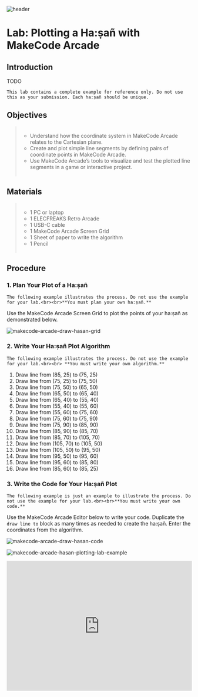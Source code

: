 ![header](assets/header.png)

# Lab: Plotting a Ha:ṣañ with MakeCode Arcade

## Introduction

TODO

```{note}
This lab contains a complete example for reference only. Do not use this as your submission. Each ha:ṣañ should be unique.
```

## Objectives

<blockquote>
  <ul style="list-style-type:circle;">
    <br>
    <li>Understand how the coordinate system in MakeCode Arcade relates to the Cartesian plane.</li>
    <li>Create and plot simple line segments by defining pairs of coordinate points in MakeCode Arcade.</li>
    <li>Use MakeCode Arcade’s tools to visualize and test the plotted line segments in a game or interactive project.</li>
    <br>
  </ul>
</blockquote>

## Materials

<blockquote>
  <ul style="list-style-type:circle;">
    <br>
    <li>1 PC or laptop</li>
    <li>1 ELECFREAKS Retro Arcade</li>
    <li>1 USB-C cable</li>
    <li>1 MakeCode Arcade Screen Grid</li>
    <li>1 Sheet of paper to write the algorithm</li>
    <li>1 Pencil</li>
    <br>
  </ul>
</blockquote>

## Procedure

### 1. Plan Your Plot of a Ha:ṣañ

```{important}
The following example illustrates the process. Do not use the example for your lab.<br><br>**You must plan your own ha:ṣañ.**

```

Use the MakeCode Arcade Screen Grid to plot the points of your ha:ṣañ as demonstrated below.

![makecode-arcade-draw-hasan-grid](assets/makecode-arcade-draw-hasan-grid.png)

### 2. Write Your Ha:ṣañ Plot Algorithm

```{important}
The following example illustrates the process. Do not use the example for your lab.<br><br> **You must write your own algorithm.**
```


1. Draw line from (85, 25) to (75, 25)
2. Draw line from (75, 25) to (75, 50)
3. Draw line from (75, 50) to (65, 50)
4. Draw line from (65, 50) to (65, 40)
5. Draw line from (65, 40) to (55, 40)
6. Draw line from (55, 40) to (55, 60)
7. Draw line from (55, 60) to (75, 60)
8. Draw line from (75, 60) to (75, 90)
9. Draw line from (75, 90) to (85, 90)
10. Draw line from (85, 90) to (85, 70)
11. Draw line from (85, 70) to (105, 70)
12. Draw line from (105, 70) to (105, 50)
13. Draw line from (105, 50) to (95, 50)
14. Draw line from (95, 50) to (95, 60)
15. Draw line from (95, 60) to (85, 80)
16. Draw line from (85, 60) to (85, 25)

### 3. Write the Code for Your Ha:ṣañ Plot

```{important}
The following example is just an example to illustrate the process. Do not use the example for your lab.<br><br>**You must write your own code.**
```

Use the MakeCode Arcade Editor below to write your code. Duplicate the `draw line to` block as many times as needed to create the ha:ṣañ. Enter the coordinates from the algorithm. 

![makecode-arcade-draw-hasan-code](assets/makecode-arcade-draw-hasan-code.png)

![makecode-arcade-hasan-plotting-lab-example](assets/makecode-arcade-hasan-plotting-lab-example.png)

<div style="position:relative;height:0;padding-bottom:70%;overflow:hidden;"><iframe style="position:absolute;top:0;left:0;width:100%;height:100%;" src="https://arcade.makecode.com/#pub:S75554-56427-19891-07767" frameborder="0" sandbox="allow-popups allow-forms allow-scripts allow-same-origin"></iframe></div>